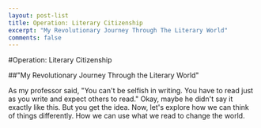 ```yaml
---
layout: post-list
title: Operation: Literary Citizenship
excerpt: "My Revolutionary Journey Through The Literary World"
comments: false
---
```


#Operation: Literary Citizenship

##"My Revolutionary Journey Through the Literary World"

As my professor said, "You can't be selfish in writing. You have to read just as you write and expect others to read." Okay, maybe he didn't say it exactly like this. But you get the idea. Now, let's explore how we can think of things differently. How we can use what we read to change the world.
